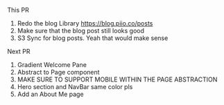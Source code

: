 This PR

1. Redo the blog Library https://blog.piio.co/posts
1. Make sure that the blog post still looks good
1. S3 Sync for blog posts. Yeah that would make sense

Next PR

1. Gradient Welcome Pane
1. Abstract to Page component
1. MAKE SURE TO SUPPORT MOBILE WITHIN THE PAGE ABSTRACTION
1. Hero section and NavBar same color pls
1. Add an About Me page
